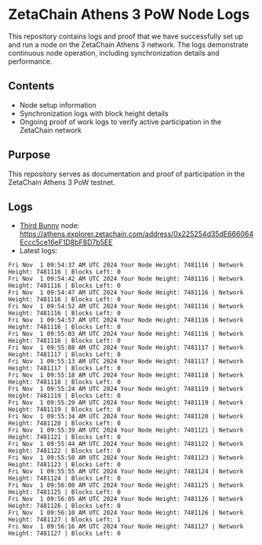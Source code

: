 # ZetaChain Athens 3 PoW Node Logs
This repository contains logs and proof that we have successfully set up and run a node on the ZetaChain Athens 3 network. The logs demonstrate continuous node operation, including synchronization details and performance.

## Contents
- Node setup information
- Synchronization logs with block height details
- Ongoing proof of work logs to verify active participation in the ZetaChain network

## Purpose
This repository serves as documentation and proof of participation in the ZetaChain Athens 3 PoW testnet.

## Logs

- [Third Bunny](https://thirdbunny.xyz/) node: https://athens.explorer.zetachain.com/address/0x225254d35dE666064Eccc5ce16eF1D8bF8D7b5EE
- Latest logs:
```
Fri Nov  1 09:54:37 AM UTC 2024 Your Node Height: 7481116 | Network Height: 7481116 | Blocks Left: 0
Fri Nov  1 09:54:42 AM UTC 2024 Your Node Height: 7481116 | Network Height: 7481116 | Blocks Left: 0
Fri Nov  1 09:54:47 AM UTC 2024 Your Node Height: 7481116 | Network Height: 7481116 | Blocks Left: 0
Fri Nov  1 09:54:52 AM UTC 2024 Your Node Height: 7481116 | Network Height: 7481116 | Blocks Left: 0
Fri Nov  1 09:54:57 AM UTC 2024 Your Node Height: 7481116 | Network Height: 7481116 | Blocks Left: 0
Fri Nov  1 09:55:03 AM UTC 2024 Your Node Height: 7481116 | Network Height: 7481116 | Blocks Left: 0
Fri Nov  1 09:55:08 AM UTC 2024 Your Node Height: 7481117 | Network Height: 7481117 | Blocks Left: 0
Fri Nov  1 09:55:13 AM UTC 2024 Your Node Height: 7481117 | Network Height: 7481117 | Blocks Left: 0
Fri Nov  1 09:55:18 AM UTC 2024 Your Node Height: 7481118 | Network Height: 7481118 | Blocks Left: 0
Fri Nov  1 09:55:24 AM UTC 2024 Your Node Height: 7481119 | Network Height: 7481119 | Blocks Left: 0
Fri Nov  1 09:55:29 AM UTC 2024 Your Node Height: 7481119 | Network Height: 7481119 | Blocks Left: 0
Fri Nov  1 09:55:34 AM UTC 2024 Your Node Height: 7481120 | Network Height: 7481120 | Blocks Left: 0
Fri Nov  1 09:55:39 AM UTC 2024 Your Node Height: 7481121 | Network Height: 7481121 | Blocks Left: 0
Fri Nov  1 09:55:44 AM UTC 2024 Your Node Height: 7481122 | Network Height: 7481122 | Blocks Left: 0
Fri Nov  1 09:55:50 AM UTC 2024 Your Node Height: 7481123 | Network Height: 7481123 | Blocks Left: 0
Fri Nov  1 09:55:55 AM UTC 2024 Your Node Height: 7481124 | Network Height: 7481124 | Blocks Left: 0
Fri Nov  1 09:56:00 AM UTC 2024 Your Node Height: 7481125 | Network Height: 7481125 | Blocks Left: 0
Fri Nov  1 09:56:05 AM UTC 2024 Your Node Height: 7481126 | Network Height: 7481126 | Blocks Left: 0
Fri Nov  1 09:56:10 AM UTC 2024 Your Node Height: 7481126 | Network Height: 7481127 | Blocks Left: 1
Fri Nov  1 09:56:16 AM UTC 2024 Your Node Height: 7481127 | Network Height: 7481127 | Blocks Left: 0
```
